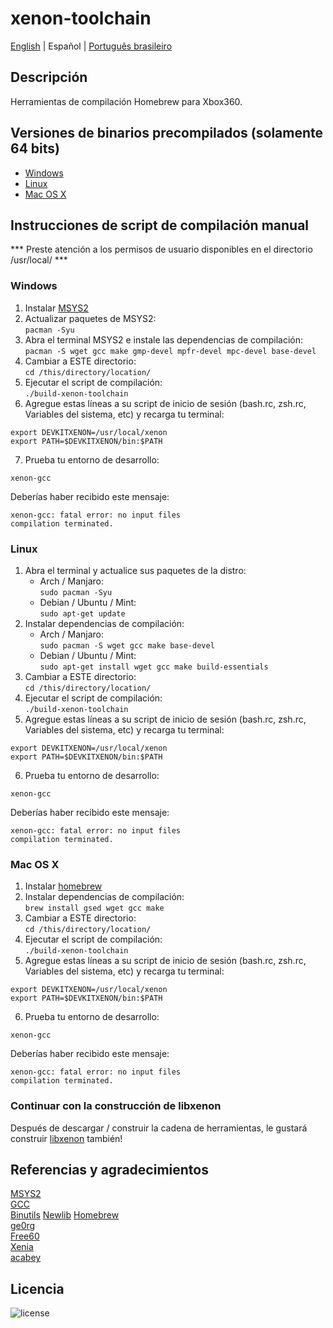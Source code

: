 # xenon-toolchain
[English](README.md) | Español | [Português brasileiro](LEIAME.md)

## Descripción
Herramientas de compilación Homebrew para Xbox360.

## Versiones de binarios precompilados (solamente 64 bits)
* [Windows](https://github.com/josevolpato/xenon-toolchain/releases/download/v1.0/xenon-toolchain-windows-x86_64-pc-msys2.7z)
* [Linux](https://github.com/josevolpato/xenon-toolchain/releases/download/v1.0/xenon-toolchain-linux-x86_64-pc-linux-gnu.7z)
* [Mac OS X](https://github.com/josevolpato/xenon-toolchain/releases/download/v1.0/xenon-toolchain-macosx-x86_64-apple-darwin.7z)

## Instrucciones de script de compilación manual
*** Preste atención a los permisos de usuario disponibles en el directorio /usr/local/ ***

### Windows
1. Instalar [MSYS2](https://www.msys2.org/)
2. Actualizar paquetes de MSYS2:</br>
   `pacman -Syu`
3. Abra el terminal MSYS2 e instale las dependencias de compilación:<br>
   `pacman -S wget gcc make gmp-devel mpfr-devel mpc-devel base-devel`
4. Cambiar a ESTE directorio:<br/>
   `cd /this/directory/location/`
5. Ejecutar el script de compilación:<br/>
   `./build-xenon-toolchain`
6. Agregue estas líneas a su script de inicio de sesión (bash.rc, zsh.rc, Variables del sistema, etc) y recarga tu terminal:<br/>
  ```
  export DEVKITXENON=/usr/local/xenon
  export PATH=$DEVKITXENON/bin:$PATH
  ```
7. Prueba tu entorno de desarrollo:<br/>
  ```
  xenon-gcc
  ```
  Deberías haber recibido este mensaje:<br/>
  ```
  xenon-gcc: fatal error: no input files
  compilation terminated.
  ```

### Linux
1. Abra el terminal y actualice sus paquetes de la distro:
     - Arch / Manjaro:  
    `sudo pacman -Syu`
     - Debian / Ubuntu / Mint:  
    `sudo apt-get update`
2. Instalar dependencias de compilación:
    - Arch / Manjaro:  
    `sudo pacman -S wget gcc make base-devel`
    - Debian / Ubuntu / Mint:  
    `sudo apt-get install wget gcc make build-essentials`
3. Cambiar a ESTE directorio:<br/>
   `cd /this/directory/location/`
4. Ejecutar el script de compilación:<br/>
   `./build-xenon-toolchain`
5. Agregue estas líneas a su script de inicio de sesión (bash.rc, zsh.rc, Variables del sistema, etc) y recarga tu terminal:<br/>
  ```
  export DEVKITXENON=/usr/local/xenon
  export PATH=$DEVKITXENON/bin:$PATH
  ```
6. Prueba tu entorno de desarrollo:<br/>
  ```
  xenon-gcc
  ```
  Deberías haber recibido este mensaje:<br/>
  ```
  xenon-gcc: fatal error: no input files
  compilation terminated.
  ```

### Mac OS X
1. Instalar [homebrew](https://brew.sh/)
2. Instalar dependencias de compilación:<br/>
   `brew install gsed wget gcc make`
3. Cambiar a ESTE directorio:<br/>
   `cd /this/directory/location/`
4. Ejecutar el script de compilación:<br/>
   `./build-xenon-toolchain`
5. Agregue estas líneas a su script de inicio de sesión (bash.rc, zsh.rc, Variables del sistema, etc) y recarga tu terminal:<br/>
  ```
  export DEVKITXENON=/usr/local/xenon
  export PATH=$DEVKITXENON/bin:$PATH
  ```
6. Prueba tu entorno de desarrollo:<br/>
  ```
  xenon-gcc
  ```
  Deberías haber recibido este mensaje:<br/>
  ```
  xenon-gcc: fatal error: no input files
  compilation terminated.
  ```

### Continuar con la construcción de libxenon
Después de descargar / construir la cadena de herramientas, le gustará construir [libxenon]() también!

## Referencias y agradecimientos
[MSYS2](https://www.msys2.org/)  
[GCC](https://gcc.gnu.org/)  
[Binutils](https://www.gnu.org/software/binutils/)
[Newlib](https://sourceware.org/newlib/)
[Homebrew](https://brew.sh/)  
[ge0rg](https://github.com/ge0rg/libxenon)  
[Free60](https://github.com/Free60Project)  
[Xenia](https://github.com/xenia-project/libxenon)  
[acabey](https://github.com/acabey/libxenon)  

## Licencia
![license](https://img.shields.io/badge/license-GLP-green)